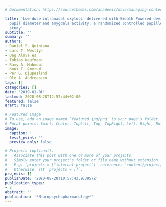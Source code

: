 ```yaml
---
# Documentation: https://sourcethemes.com/academic/docs/managing-content/

title: 'Low-dose intranasal oxytocin delivered with Breath Powered device modulates
  pupil diameter and amygdala activity: a randomized controlled pupillometry and fMRI
  study'
subtitle: ''
summary: ''
authors:
- Daniel S. Quintana
- Lars T. Westlye
- Dag Aln\a es
- Tobias Kaufmann
- Ramy A. Mahmoud
- Knut T. Smerud
- Per G. Djupesland
- Ole A. Andreassen
tags: []
categories: []
date: '2019-01-01'
lastmod: 2020-08-28T12:57:44+02:00
featured: false
draft: false

# Featured image
# To use, add an image named `featured.jpg/png` to your page's folder.
# Focal points: Smart, Center, TopLeft, Top, TopRight, Left, Right, BottomLeft, Bottom, BottomRight.
image:
  caption: ''
  focal_point: ''
  preview_only: false

# Projects (optional).
#   Associate this post with one or more of your projects.
#   Simply enter your project's folder or file name without extension.
#   E.g. `projects = ["internal-project"]` references `content/project/deep-learning/index.md`.
#   Otherwise, set `projects = []`.
projects: []
publishDate: '2020-08-28T10:57:43.953957Z'
publication_types:
- 2
abstract: ''
publication: '*Neuropsychopharmacology*'
---
```

